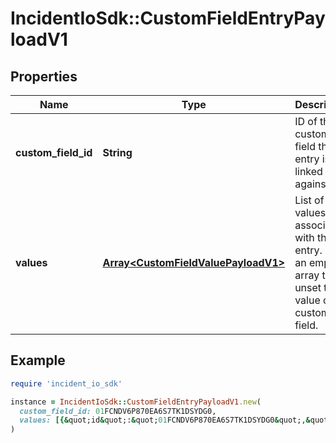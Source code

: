 # IncidentIoSdk::CustomFieldEntryPayloadV1

## Properties

| Name | Type | Description | Notes |
| ---- | ---- | ----------- | ----- |
| **custom_field_id** | **String** | ID of the custom field this entry is linked against |  |
| **values** | [**Array&lt;CustomFieldValuePayloadV1&gt;**](CustomFieldValuePayloadV1.md) | List of values to associate with this entry. Use an empty array to unset the value of the custom field. |  |

## Example

```ruby
require 'incident_io_sdk'

instance = IncidentIoSdk::CustomFieldEntryPayloadV1.new(
  custom_field_id: 01FCNDV6P870EA6S7TK1DSYDG0,
  values: [{&quot;id&quot;:&quot;01FCNDV6P870EA6S7TK1DSYDG0&quot;,&quot;value_catalog_entry_id&quot;:&quot;01FCNDV6P870EA6S7TK1DSYDG0&quot;,&quot;value_link&quot;:&quot;https://google.com/&quot;,&quot;value_numeric&quot;:&quot;123.456&quot;,&quot;value_option_id&quot;:&quot;01FCNDV6P870EA6S7TK1DSYDG0&quot;,&quot;value_text&quot;:&quot;This is my text field, I hope you like it&quot;,&quot;value_timestamp&quot;:&quot;&quot;}]
)
```

